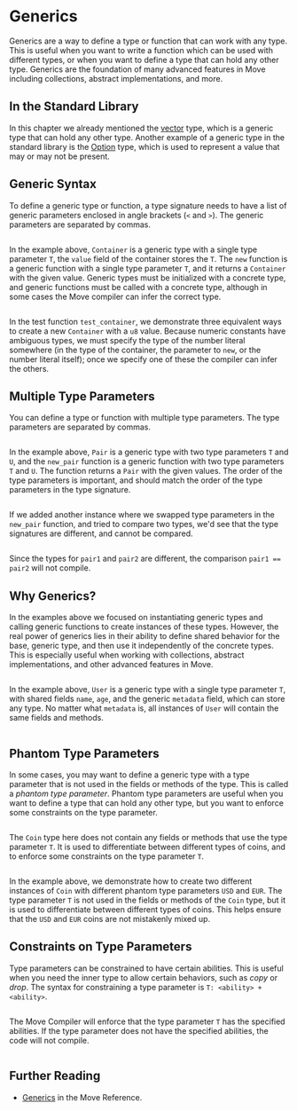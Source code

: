 # Generics

Generics are a way to define a type or function that can work with any type. This is useful when you
want to write a function which can be used with different types, or when you want to define a type
that can hold any other type. Generics are the foundation of many advanced features in Move
including collections, abstract implementations, and more.

## In the Standard Library

In this chapter we already mentioned the [vector](./vector) type, which is a generic type that can
hold any other type. Another example of a generic type in the standard library is the
[Option](./option) type, which is used to represent a value that may or may not be present.

## Generic Syntax

To define a generic type or function, a type signature needs to have a list of generic parameters
enclosed in angle brackets (`<` and `>`). The generic parameters are separated by commas.

```move file=packages/samples/sources/move-basics/generics.move anchor=container

```

In the example above, `Container` is a generic type with a single type parameter `T`, the `value`
field of the container stores the `T`. The `new` function is a generic function with a single type
parameter `T`, and it returns a `Container` with the given value. Generic types must be initialized
with a concrete type, and generic functions must be called with a concrete type, although in some
cases the Move compiler can infer the correct type.

```move file=packages/samples/sources/move-basics/generics.move anchor=test_container

```

In the test function `test_container`, we demonstrate three equivalent ways to create a new
`Container` with a `u8` value. Because numeric constants have ambiguous types, we must specify the
type of the number literal somewhere (in the type of the container, the parameter to `new`, or the
number literal itself); once we specify one of these the compiler can infer the others.

## Multiple Type Parameters

You can define a type or function with multiple type parameters. The type parameters are separated
by commas.

```move file=packages/samples/sources/move-basics/generics.move anchor=pair

```

In the example above, `Pair` is a generic type with two type parameters `T` and `U`, and the
`new_pair` function is a generic function with two type parameters `T` and `U`. The function returns
a `Pair` with the given values. The order of the type parameters is important, and should match the
order of the type parameters in the type signature.

```move file=packages/samples/sources/move-basics/generics.move anchor=test_pair

```

If we added another instance where we swapped type parameters in the `new_pair` function, and tried
to compare two types, we'd see that the type signatures are different, and cannot be compared.

```move file=packages/samples/sources/move-basics/generics.move anchor=test_pair_swap

```

Since the types for `pair1` and `pair2` are different, the comparison `pair1 == pair2` will not
compile.

## Why Generics?

In the examples above we focused on instantiating generic types and calling generic functions to
create instances of these types. However, the real power of generics lies in their ability to define
shared behavior for the base, generic type, and then use it independently of the concrete types.
This is especially useful when working with collections, abstract implementations, and other
advanced features in Move.

```move file=packages/samples/sources/move-basics/generics.move anchor=user

```

In the example above, `User` is a generic type with a single type parameter `T`, with shared fields
`name`, `age`, and the generic `metadata` field, which can store any type. No matter what `metadata`
is, all instances of `User` will contain the same fields and methods.

```move file=packages/samples/sources/move-basics/generics.move anchor=update_user

```

## Phantom Type Parameters

In some cases, you may want to define a generic type with a type parameter that is not used in the
fields or methods of the type. This is called a _phantom type parameter_. Phantom type parameters
are useful when you want to define a type that can hold any other type, but you want to enforce some
constraints on the type parameter.

```move file=packages/samples/sources/move-basics/generics.move anchor=phantom

```

The `Coin` type here does not contain any fields or methods that use the type parameter `T`. It is
used to differentiate between different types of coins, and to enforce some constraints on the type
parameter `T`.

```move file=packages/samples/sources/move-basics/generics.move anchor=test_phantom

```

In the example above, we demonstrate how to create two different instances of `Coin` with different
phantom type parameters `USD` and `EUR`. The type parameter `T` is not used in the fields or methods
of the `Coin` type, but it is used to differentiate between different types of coins. This helps
ensure that the `USD` and `EUR` coins are not mistakenly mixed up.

## Constraints on Type Parameters

Type parameters can be constrained to have certain abilities. This is useful when you need the inner
type to allow certain behaviors, such as _copy_ or _drop_. The syntax for constraining a type
parameter is `T: <ability> + <ability>`.

```move file=packages/samples/sources/move-basics/generics.move anchor=constraints

```

The Move Compiler will enforce that the type parameter `T` has the specified abilities. If the type
parameter does not have the specified abilities, the code will not compile.

<!-- TODO: failure case -->

```move file=packages/samples/sources/move-basics/generics.move anchor=test_constraints

```

## Further Reading

- [Generics](./../../reference/generics) in the Move Reference.
